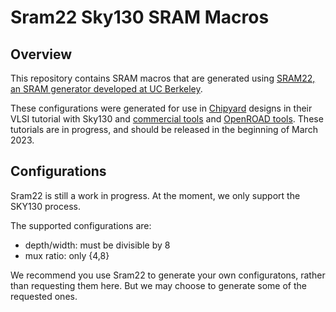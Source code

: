  
# Sram22 Sky130 SRAM Macros

## Overview
This repository contains SRAM macros that are generated using [SRAM22, an SRAM generator developed at UC Berkeley](https://github.com/rahulk29/sram22).

These configurations were generated for use in [Chipyard](https://github.com/ucb-bar/chipyard.git) designs 
in their VLSI tutorial with Sky130 and [commercial tools](https://chipyard.readthedocs.io/en/stable/VLSI/Sky130-Commercial-Tutorial.html) and [OpenROAD tools](https://chipyard.readthedocs.io/en/stable/VLSI/Sky130-OpenROAD-Tutorial.html).
These tutorials are in progress, and should be released in the beginning of March 2023.


## Configurations
Sram22 is still a work in progress. At the moment, we only support the SKY130 process.

The supported configurations are:
* depth/width: must be divisible by 8
* mux ratio: only {4,8}

We recommend you use Sram22 to generate your own configuratons, rather than requesting them here. But we may choose to generate some of the requested ones.
